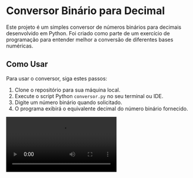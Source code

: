 # Conversor Binário para Decimal

Este projeto é um simples conversor de números binários para decimais desenvolvido em Python. Foi criado como parte de um exercício de programação para entender melhor a conversão de diferentes bases numéricas.

## Como Usar

Para usar o conversor, siga estes passos:

1. Clone o repositório para sua máquina local.
2. Execute o script Python `conversor.py` no seu terminal ou IDE. 
3. Digite um número binário quando solicitado.
4. O programa exibirá o equivalente decimal do número binário fornecido.

![Texto Alternativo](teste.mp4)
